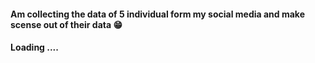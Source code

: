 #### Am collecting the data of 5 individual form my social media and make scense out of their data 😁

#### Loading ....


